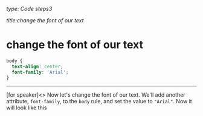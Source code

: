 _type: Code steps3_

_title:change the font of our text_
# change the font of our text

```css
body {
  text-align: center;
  font-family: 'Arial';
}
```

---
[for speaker]<> Now let's change the font of our text. We'll add another attribute, `font-family`, to the `body` rule, and set the value to `"Arial"`. Now it will look like this